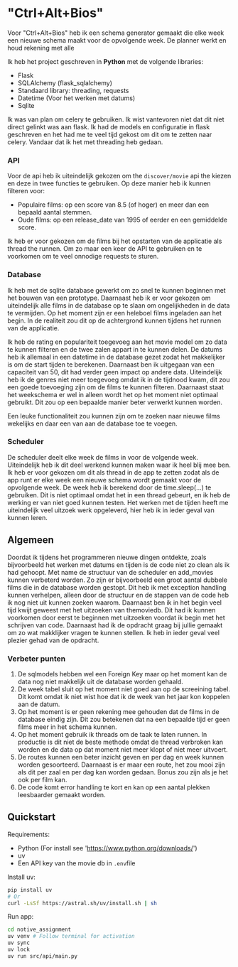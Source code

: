 # "Ctrl+Alt+Bios"
Voor "Ctrl+Alt+Bios" heb ik een schema generator gemaakt die elke week een nieuwe schema maakt voor de opvolgende week. De planner werkt en houd rekening met alle 

Ik heb het project geschreven in **Python** met de volgende libraries:
- Flask
- SQLAlchemy (flask_sqlalchemy)
- Standaard library: threading, requests
- Datetime (Voor het werken met datums)
- Sqlite

Ik was van plan om celery te gebruiken. Ik wist vantevoren niet dat dit niet direct gelinkt was aan flask. Ik had de models en configuratie in flask geschreven en het had me te veel tijd gekost om dit om te zetten naar celery. Vandaar dat ik het met threading heb gedaan.

### API
Voor de api heb ik uiteindelijk gekozen om the `discover/movie` api the kiezen en deze in twee functies te gebruiken. Op deze manier heb ik kunnen filteren voor:
- Populaire films: op een score van 8.5 (of hoger) en meer dan een bepaald aantal stemmen. 
- Oude films: op een release_date van 1995 of eerder en een gemiddelde score.

Ik heb er voor gekozen om de films bij het opstarten van de applicatie als thread the runnen. Om zo maar een keer de API te gebruiken en te voorkomen om te veel onnodige requests te sturen. 

### Database
Ik heb met de sqlite database gewerkt om zo snel te kunnen beginnen met het bouwen van een prototype. Daarnaast heb ik er voor gekozen om uiteindelijk alle films in de database op te slaan om ongelijkheden in de data te vermijden. Op het moment zijn er een heleboel films ingeladen aan het begin. In de realiteit zou dit op de achtergrond kunnen tijdens het runnen van de applicatie. 

Ik heb de rating en populariteit toegevoeg aan het movie model om zo data te kunnen filteren en de twee zalen appart in te kunnen delen. De datums heb ik allemaal in een datetime in de database gezet zodat het makkelijker is om de start tijden te berekenen. Daarnaast ben ik uitgegaan van een capaciteit van 50, dit had verder geen impact op andere data. Uiteindelijk heb ik de genres niet meer toegevoeg omdat ik in de tijdnood kwam, dit zou een goede toevoeging zijn om de films te kunnen filteren. Daarnaast staat het weekschema er wel in alleen wordt het op het moment niet optimaal gebruikt. Dit zou op een bepaalde manier beter verwerkt kunnen worden.

Een leuke functionaliteit zou kunnen zijn om te zoeken naar nieuwe films wekelijks en daar een van aan de database toe te voegen.

### Scheduler
De scheduler deelt elke week de films in voor de volgende week. Uiteindelijk heb ik dit deel werkend kunnen maken waar ik heel blij mee ben. Ik heb er voor gekozen om dit als thread in de app te zetten zodat als de app runt er elke week een nieuwe schema wordt gemaakt voor de opvolgende week. De week heb ik berekend door de time.sleep(...) te gebruiken. Dit is niet optimaal omdat het in een thread gebeurt, en ik heb de werking er van niet goed kunnen testen. 
Het werken met de tijden heeft me uiteindelijk veel uitzoek werk opgeleverd, hier heb ik in ieder geval van kunnen leren.

## Algemeen
Doordat ik tijdens het programmeren nieuwe dingen ontdekte, zoals bijvoorbeeld het werken met datums en tijden is de code niet zo clean als ik had gehoopt. Met name de structuur van de scheduler en add_movies kunnen verbeterd worden. Zo zijn er bijvoorbeeld een groot aantal dubbele films die in de database worden gestopt. Dit heb ik met exception handling kunnen verhelpen, alleen door de structuur en de stappen van de code heb ik nog niet uit kunnen zoeken waarom. Daarnaast ben ik in het begin veel tijd kwijt geweest met het uitzoeken van themoviedb. Dit had ik kunnen voorkomen door eerst te beginnen met uitzoeken voordat ik begin met het schrijven van code. Daarnaast had ik de opdracht graag bij jullie gemaakt om zo wat makklijker vragen te kunnen stellen. Ik heb in ieder geval veel plezier gehad van de opdracht.

### Verbeter punten
1. De sqlmodels hebben wel een Foreign Key maar op het moment kan de data nog niet makkelijk uit de database worden gehaald.
2. De week tabel sluit op het moment niet goed aan op de screeining tabel. Dit komt omdat ik niet wist hoe dat ik de week van het jaar kon koppelen aan de datum.
3. Op het moment is er geen rekening mee gehouden dat de films in de database eindig zijn. Dit zou betekenen dat na een bepaalde tijd er geen films meer in het schema kunnen. 
4. Op het moment gebruik ik threads om de taak te laten runnen. In productie is dit niet de beste methode omdat de thread verbroken kan worden en de data op dat moment niet meer klopt of niet meer uitvoert.
5. De routes kunnen een beter inzicht geven en per dag en week kunnen worden gesoorteerd. Daarnaast is er maar een route, het zou mooi zijn als dit per zaal en per dag kan worden gedaan. Bonus zou zijn als je het ook per film kan. 
6. De code komt error handling te kort en kan op een aantal plekken leesbaarder gemaakt worden.


## Quickstart
Requirements:
- Python (For install see 'https://www.python.org/downloads/')
- uv
- Een API key van the movie db in `.env`file

Install uv:
```bash
pip install uv
# Or
curl -LsSf https://astral.sh/uv/install.sh | sh
```

Run app:
```bash
cd notive_assignment
uv venv # Follow terminal for activation
uv sync
uv lock
uv run src/api/main.py
```
